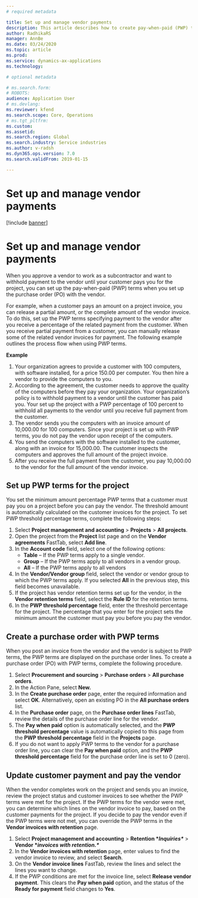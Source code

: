 ```yaml
---
# required metadata

title: Set up and manage vendor payments
description: This article describes how to create pay-when-paid (PWP) terms to release partial vendor payments  based on client payments. 
author: RadhikaRS
manager: AnnBe
ms.date: 03/24/2020
ms.topic: article
ms.prod: 
ms.service: dynamics-ax-applications
ms.technology: 

# optional metadata

# ms.search.form: 
# ROBOTS: 
audience: Application User
# ms.devlang: 
ms.reviewer: kfend
ms.search.scope: Core, Operations
# ms.tgt_pltfrm: 
ms.custom: 
ms.assetid: 
ms.search.region: Global
ms.search.industry: Service industries
ms.author: v-radsh
ms.dyn365.ops.version: 7.0
ms.search.validFrom: 2019-01-15

---
```


# Set up and manage vendor payments

[!include [banner](../includes/banner.md)]

# Set up and manage vendor payments

When you approve a vendor to work as a subcontractor and want to withhold payment to the vendor until your customer pays you for the project, you can set up the pay-when-paid (PWP) terms when you set up the purchase order (PO) with the vendor. 

For example, when a customer pays an amount on a project invoice, you can release a partial amount, or the complete amount of the vendor invoice. To do this, set up the PWP terms specifying payment to the vendor after you receive a percentage of the related payment from the customer. When you receive partial payment from a customer, you can manually release some of the related vendor invoices for payment. The following example outlines the process flow when using PWP terms. 

 

**Example**

1. Your organization agrees to provide a customer with 100 computers, with software installed, for a price 150.00 per computer. You then hire a vendor to provide the computers to you. 
2. According to the agreement, the customer needs to approve the quality of the computers before they pay your organization.  Your organization’s policy is to withhold payment to a vendor until the customer has paid you. Your set up the project with a PWP percentage of 100 percent to withhold all payments to the vendor until you receive full payment from the customer.
3. The vendor sends you the computers with an invoice amount of 10,000.00 for 100 computers. Since your project is set up with PWP terms, you do not pay the vendor upon receipt of the computers. 
4. You send the computers with the software installed to the customer, along with an invoice for 15,000.00. The customer inspects the computers and approves the full amount of the project invoice.  
5. After you receive the full payment from the customer, you pay 10,000.00 to the vendor for the full amount of the vendor invoice. 

## Set up PWP terms for the project

You set the minimum amount percentage PWP terms that a customer must pay you on a project before you can pay the vendor. The threshold amount is automatically calculated on the customer invoices for the project. To set PWP threshold percentage terms, complete the following steps:

1. Select **Project management and accounting** > **Projects** > **All projects**.
2. Open the project from the **Project** list page and on the **Vendor agreements** FastTab, select **Add line**.
3. In the **Account code** field, select one of the following options:
   - **Table** – If the PWP terms apply to a single vendor. 
   - **Group** – If the PWP terms apply to all vendors in a vendor group.
   - **All** – If the PWP terms apply to all vendors
4. In the **Vendor/Vendor group** field, select the vendor or vendor group to which the PWP terms apply. If you selected **All** in the previous step, this field becomes unavailable.
5. If the project has vendor retention terms set up for the vendor, in the **Vendor retention terms** field, select the **Rule ID** for the retention terms. 
6. In the **PWP threshold percentage** field, enter the threshold percentage for the project. The percentage that you enter for the project sets the minimum amount the customer must pay you before you pay the vendor. 

##  Create a purchase order with PWP terms

When you post an invoice from the vendor and the vendor is subject to PWP terms, the PWP terms are displayed on the purchase order lines. To create a purchase order (PO) with PWP terms, complete the following procedure.

1. Select **Procurement and sourcing** > **Purchase orders** > **All purchase orders**. 
2. In the Action Pane, select **New.**
3. In the **Create purchase order** page, enter the required information and select **OK**. Alternatively, open an existing PO in the **All purchase orders** list.
4. In the **Purchase order** page, on the **Purchase order lines** FastTab, review the details of the purchase order line for the vendor. 
5. The **Pay when paid** option is automatically selected, and the **PWP threshold percentage** value is automatically copied to this page from the **PWP threshold percentage** field in the **Projects** page.
6. If you do not want to apply PWP terms to the vendor for a purchase order line, you can clear the **Pay when paid** option, and the **PWP threshold percentage** field for the purchase order line is set to 0 (zero). 

## Update customer payment and pay the vendor

When the vendor completes work on the project and sends you an invoice, review the project status and customer invoices to see whether the PWP terms were met for the project. If the PWP terms for the vendor were met, you can determine which lines on the vendor invoice to pay, based on the customer payments for the project. If you decide to pay the vendor even if the PWP terms were not met, you can override the PWP terms in the **Vendor invoices with retention** page.

1. Select **Project management and accounting** > **Retention \**Inquiries\**** > **Vendor \**invoices with retention.\****
2. In the **Vendor invoices with retention** page, enter values to find the vendor invoice to review, and select **Search**.
3. On the **Vendor invoice lines** FastTab, review the lines and select the lines you want to change.
4. If the PWP conditions are met for the invoice line, select **Release vendor payment**. This clears the **Pay when paid** option, and the status of the **Ready for payment** field changes to **Yes**.

 

